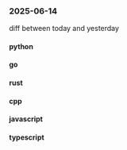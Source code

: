 ### 2025-06-14
diff between today and yesterday

#### python

#### go

#### rust

#### cpp

#### javascript

#### typescript

